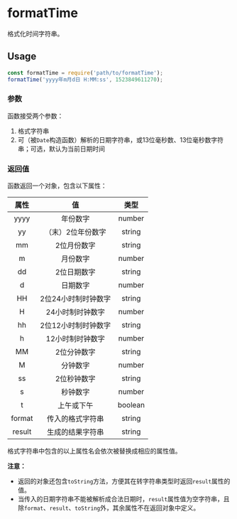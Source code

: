 # formatTime

格式化时间字符串。

## Usage

```js
const formatTime = require('path/to/formatTime');
formatTime('yyyy年m月d日 H:MM:ss', 1523849611270);
```

### 参数

函数接受两个参数：

1. 格式字符串
1. 可（被`Date`构造函数）解析的日期字符串，或13位毫秒数、13位毫秒数字符串；可选，默认为当前日期时间

### 返回值

函数返回一个对象，包含以下属性：

| 属性 | 值 | 类型 |
| :---: | :---: | :---: |
| yyyy | 年份数字 | number |
| yy | （末）2位年份数字 | string |
| mm | 2位月份数字 | string |
| m | 月份数字 | number |
| dd | 2位日期数字 | string |
| d | 日期数字 | number |
| HH | 2位24小时制时钟数字 | string |
| H | 24小时制时钟数字 | number |
| hh | 2位12小时制时钟数字 | string |
| h | 12小时制时钟数字 | number |
| MM | 2位分钟数字 | string |
| M | 分钟数字 | number |
| ss | 2位秒钟数字 | string |
| s | 秒钟数字 | number |
| t | 上午或下午 | boolean |
| format | 传入的格式字符串 | string |
| result | 生成的结果字符串 | string |

格式字符串中包含的以上属性名会依次被替换成相应的属性值。

**注意：**

* 返回的对象还包含`toString`方法，方便其在转字符串类型时返回`result`属性的值。
* 当传入的日期字符串不能被解析成合法日期时，`result`属性值为空字符串，且除`format`、`result`、`toString`外，其余属性不在返回对象中定义。
